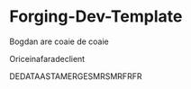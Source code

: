 # Forging-Dev-Template


Bogdan are coaie de coaie

Oriceinafaradeclient

DEDATAASTAMERGESMRSMRFRFR
